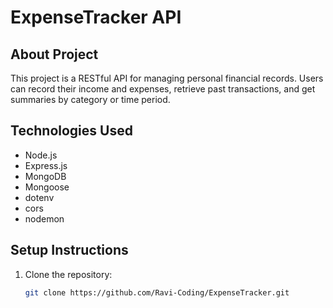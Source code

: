 # ExpenseTracker API

## About Project

This project is a RESTful API for managing personal financial records. Users can record their income and expenses, retrieve past transactions,
and get summaries by category or time period.

## Technologies Used
- Node.js
- Express.js
- MongoDB
- Mongoose
- dotenv
- cors
- nodemon

## Setup Instructions
1. Clone the repository:
   ```bash
   git clone https://github.com/Ravi-Coding/ExpenseTracker.git
